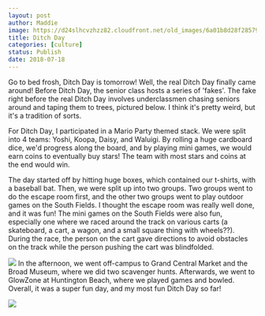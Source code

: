 ```yaml
---
layout: post
author: Maddie
image: https://d24slhcvzhzz82.cloudfront.net/old_images/6a01b8d28f2857970c022ad3552cfb200c-pi.jpg
title: Ditch Day
categories: [culture]
status: Publish
date: 2018-07-18
---
```


Go to bed frosh, Ditch Day is tomorrow!
Well, the real Ditch Day finally came around! Before Ditch Day, the senior class hosts a series of 'fakes'. The fake right before the real Ditch Day involves underclassmen chasing seniors around and taping them to trees, pictured below. I think it's pretty weird, but it's a tradition of sorts.

For Ditch Day, I participated in a Mario Party themed stack. We were split into 4 teams: Yoshi, Koopa, Daisy, and Waluigi. By rolling a huge cardboard dice, we'd progress along the board, and by playing mini games, we would earn coins to eventually buy stars! The team with most stars and coins at the end would win.

The day started off by hitting huge boxes, which contained our t-shirts, with a baseball bat. Then, we were split up into two groups. Two groups went to do the escape room first, and the other two groups went to play outdoor games on the South Fields. I thought the escape room was really well done, and it was fun! The mini games on the South Fields were also fun, especially one where we raced around the track on various carts (a skateboard, a cart, a wagon, and a small square thing with wheels??). During the race, the person on the cart gave directions to avoid obstacles on the track while the person pushing the cart was blindfolded.


![](https://d24slhcvzhzz82.cloudfront.net/old_images/caltech_as_it_happens/6a0105349b8251970b022ad39af0c9200b.jpg)
In the afternoon, we went off-campus to Grand Central Market and the Broad Museum, where we did two scavenger hunts. Afterwards, we went to GlowZone at Huntington Beach, where we played games and bowled. Overall, it was a super fun day, and my most fun Ditch Day so far!


![](https://d24slhcvzhzz82.cloudfront.net/old_images/caltech_as_it_happens/6a0105349b8251970b022ad39af0c5200b.jpg)

